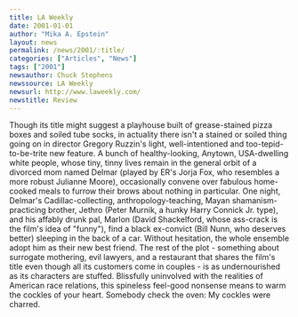 ```yaml
---
title: LA Weekly
date: 2001-01-01
author: "Mika A. Epstein"
layout: news
permalink: /news/2001/:title/
categories: ["Articles", "News"]
tags: ["2001"]
newsauthor: Chuck Stephens
newssource: LA Weekly
newsurl: http://www.laweekly.com/
newstitle: Review
---
```

Though its title might suggest a playhouse built of grease-stained pizza boxes and soiled tube socks, in actuality there isn't a stained or soiled thing going on in director Gregory Ruzzin's light, well-intentioned and too-tepid-to-be-trite new feature. A bunch of healthy-looking, Anytown, USA-dwelling white people, whose tiny, tinny lives remain in the general orbit of a divorced mom named Delmar (played by ER's Jorja Fox, who resembles a more robust Julianne Moore), occasionally convene over fabulous home-cooked meals to furrow their brows about nothing in particular. One night, Delmar's Cadillac-collecting, anthropology-teaching, Mayan shamanism-practicing brother, Jethro (Peter Murnik, a hunky Harry Connick Jr. type), and his affably drunk pal, Marlon (David Shackelford, whose ass-crack is the film's idea of "funny"), find a black ex-convict (Bill Nunn, who deserves better) sleeping in the back of a car. Without hesitation, the whole ensemble adopt him as their new best friend. The rest of the plot - something about surrogate mothering, evil lawyers, and a restaurant that shares the film's title even though all its customers come in couples - is as undernourished as its characters are stuffed. Blissfully uninvolved with the realities of American race relations, this spineless feel-good nonsense means to warm the cockles of your heart. Somebody check the oven: My cockles were charred.
